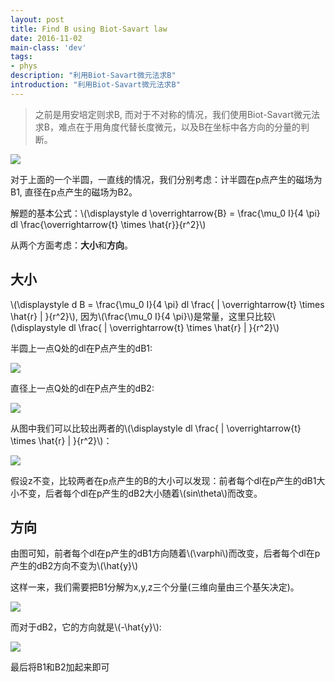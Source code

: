 ```yaml
---
layout: post
title: Find B using Biot-Savart law
date: 2016-11-02
main-class: 'dev'
tags:
- phys
description: "利用Biot-Savart微元法求B"
introduction: "利用Biot-Savart微元法求B"
---
```


> 之前是用安培定则求B, 而对于不对称的情况，我们使用Biot-Savart微元法求B，难点在于用角度代替长度微元，以及B在坐标中各方向的分量的判断。

![](http://ww4.sinaimg.cn/mw690/8db2c8cbgw1f9qba0qy43j21kw0fljx0.jpg)

对于上面的一个半圆，一直线的情况，我们分别考虑：计半圆在p点产生的磁场为B1, 直径在p点产生的磁场为B2。

解题的基本公式：\\(\displaystyle d \overrightarrow{B} = \frac{\mu_0 I}{4 \pi} dl \frac{\overrightarrow{t} \times \hat{r}}{r^2}\\)

从两个方面考虑：**大小**和**方向**。

## 大小

\\(\displaystyle d B = \frac{\mu_0 I}{4 \pi} dl \frac{ \| \overrightarrow{t} \times \hat{r} \| }{r^2}\\), 因为\\(\frac{\mu_0 I}{4 \pi}\\)是常量，这里只比较\\(\displaystyle dl \frac{ \| \overrightarrow{t} \times \hat{r} \| }{r^2}\\)

半圆上一点Q处的dl在P点产生的dB1:

![](http://ww4.sinaimg.cn/mw690/8db2c8cbgw1f9qb9x8fnoj21kw0dndkl.jpg)

直径上一点Q处的dl在P点产生的dB2:

![](http://ww3.sinaimg.cn/mw690/8db2c8cbgw1f9qb9z3wnmj21kw0czwj1.jpg)

从图中我们可以比较出两者的\\(\displaystyle dl \frac{ \| \overrightarrow{t} \times \hat{r} \| }{r^2}\\)：

![](http://ww3.sinaimg.cn/mw690/8db2c8cbgw1f9qba39axsj21kw09142n.jpg)

假设z不变，比较两者在p点产生的B的大小可以发现：前者每个dl在p产生的dB1大小不变，后者每个dl在p产生的dB2大小随着\\(sin\theta\\)而改变。

## 方向

由图可知，前者每个dl在p产生的dB1方向随着\\(\varphi\\)而改变，后者每个dl在p产生的dB2方向不变为\\(\hat{y}\\)

这样一来，我们需要把B1分解为x,y,z三个分量(三维向量由三个基矢决定)。

![](http://ww1.sinaimg.cn/mw690/8db2c8cbgw1f9qba8vgphj21kw0xhdx5.jpg)

而对于dB2，它的方向就是\\(-\hat{y}\\):

![](http://ww1.sinaimg.cn/mw690/8db2c8cbgw1f9qba5mfwdj21kw0g07bp.jpg)

最后将B1和B2加起来即可
